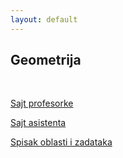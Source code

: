 ```yaml
---
layout: default
---
```


## Geometrija

<br>

[Sajt profesorke](http://poincare.matf.bg.ac.rs/~tijana.sukilovic/)

[Sajt asistenta](http://www.matf.bg.ac.rs/p/jovana-ormanovic%20/kurs/977/geometrija/)

[Spisak oblasti i zadataka](http://www.matf.bg.ac.rs/p/files/116-zadaci_teorija2022.pdf)
